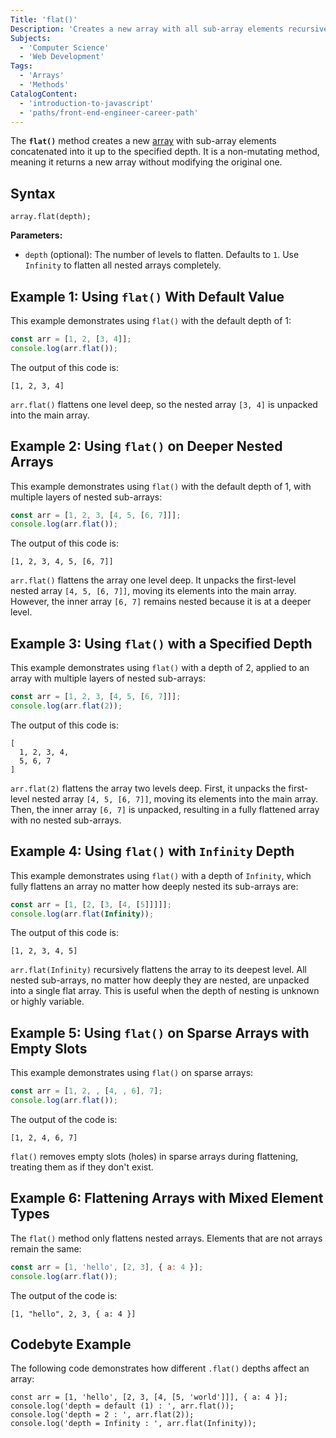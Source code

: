 ```yaml
---
Title: 'flat()'
Description: 'Creates a new array with all sub-array elements recursively concatenated into it up to the specified depth.'
Subjects:
  - 'Computer Science'
  - 'Web Development'
Tags:
  - 'Arrays'
  - 'Methods'
CatalogContent:
  - 'introduction-to-javascript'
  - 'paths/front-end-engineer-career-path'
---
```


The **`flat()`** method creates a new [array](https://www.codecademy.com/resources/docs/javascript/arrays) with sub-array elements concatenated into it up to the specified depth. It is a non-mutating method, meaning it returns a new array without modifying the original one.

## Syntax

```pseudo
array.flat(depth);
```

**Parameters:**

- `depth` (optional): The number of levels to flatten. Defaults to `1`. Use `Infinity` to flatten all nested arrays completely.

## Example 1: Using `flat()` With Default Value

This example demonstrates using `flat()` with the default depth of 1:

```js
const arr = [1, 2, [3, 4]];
console.log(arr.flat());
```

The output of this code is:

```shell
[1, 2, 3, 4]
```

`arr.flat()` flattens one level deep, so the nested array `[3, 4]` is unpacked into the main array.

## Example 2: Using `flat()` on Deeper Nested Arrays

This example demonstrates using `flat()` with the default depth of 1, with multiple layers of nested sub-arrays:

```js
const arr = [1, 2, 3, [4, 5, [6, 7]]];
console.log(arr.flat());
```

The output of this code is:

```shell
[1, 2, 3, 4, 5, [6, 7]]
```

`arr.flat()` flattens the array one level deep. It unpacks the first-level nested array `[4, 5, [6, 7]]`, moving its elements into the main array. However, the inner array `[6, 7]` remains nested because it is at a deeper level.

## Example 3: Using `flat()` with a Specified Depth

This example demonstrates using `flat()` with a depth of 2, applied to an array with multiple layers of nested sub-arrays:

```js
const arr = [1, 2, 3, [4, 5, [6, 7]]];
console.log(arr.flat(2));
```

The output of this code is:

```shell
[
  1, 2, 3, 4,
  5, 6, 7
]
```

`arr.flat(2)` flattens the array two levels deep. First, it unpacks the first-level nested array `[4, 5, [6, 7]]`, moving its elements into the main array. Then, the inner array `[6, 7]` is unpacked, resulting in a fully flattened array with no nested sub-arrays.

## Example 4: Using `flat()` with `Infinity` Depth

This example demonstrates using `flat()` with a depth of `Infinity`, which fully flattens an array no matter how deeply nested its sub-arrays are:

```js
const arr = [1, [2, [3, [4, [5]]]]];
console.log(arr.flat(Infinity));
```

The output of this code is:

```shell
[1, 2, 3, 4, 5]
```

`arr.flat(Infinity)` recursively flattens the array to its deepest level. All nested sub-arrays, no matter how deeply they are nested, are unpacked into a single flat array. This is useful when the depth of nesting is unknown or highly variable.

## Example 5: Using `flat()` on Sparse Arrays with Empty Slots

This example demonstrates using `flat()` on sparse arrays:

```js
const arr = [1, 2, , [4, , 6], 7];
console.log(arr.flat());
```

The output of the code is:

```shell
[1, 2, 4, 6, 7]
```

`flat()` removes empty slots (holes) in sparse arrays during flattening, treating them as if they don't exist.

## Example 6: Flattening Arrays with Mixed Element Types

The `flat()` method only flattens nested arrays. Elements that are not arrays remain the same:

```js
const arr = [1, 'hello', [2, 3], { a: 4 }];
console.log(arr.flat());
```

The output of the code is:

```shell
[1, "hello", 2, 3, { a: 4 }]
```

## Codebyte Example

The following code demonstrates how different `.flat()` depths affect an array:

```codebyte/js
const arr = [1, 'hello', [2, 3, [4, [5, 'world']]], { a: 4 }];
console.log('depth = default (1) : ', arr.flat());
console.log('depth = 2 : ', arr.flat(2));
console.log('depth = Infinity : ', arr.flat(Infinity));
```
